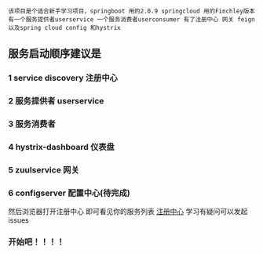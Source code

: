 `该项目是个适合新手学习项目，springboot 用的2.0.9 springcloud 用的Finchley版本
有一个服务提供者userservice 一个服务消费者userconsumer 有了注册中心 网关 feign 以及spring cloud config 和hystrix
`
## 服务启动顺序建议是
### 1 service discovery 注册中心
### 2 服务提供者 userservice
### 3 服务消费者 
### 4 hystrix-dashboard 仪表盘
### 5 zuulservice 网关
### 6 configserver 配置中心(待完成)

然后浏览器打开注册中心 即可看见你的服务列表
[注册中心](http://localhost:8260) 学习有疑问可以发起issues
### 开始吧！！！！